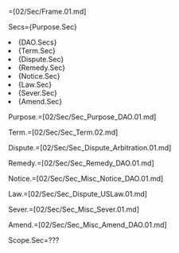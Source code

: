 =[02/Sec/Frame.01.md]

Secs={Purpose.Sec}<li>{DAO.Secs}<li>{Term.Sec}<li>{Dispute.Sec}<li>{Remedy.Sec}<li>{Notice.Sec}<li>{Law.Sec}<li>{Sever.Sec}<li>{Amend.Sec}

Purpose.=[02/Sec/Sec_Purpose_DAO.01.md]

Term.=[02/Sec/Sec_Term.02.md]

Dispute.=[02/Sec/Sec_Dispute_Arbitration.01.md]

Remedy.=[02/Sec/Sec_Remedy_DAO.01.md]

Notice.=[02/Sec/Sec_Misc_Notice_DAO.01.md]

Law.=[02/Sec/Sec_Dispute_USLaw.01.md]

Sever.=[02/Sec/Sec_Misc_Sever.01.md]

Amend.=[02/Sec/Sec_Misc_Amend_DAO.01.md]

Scope.Sec=???